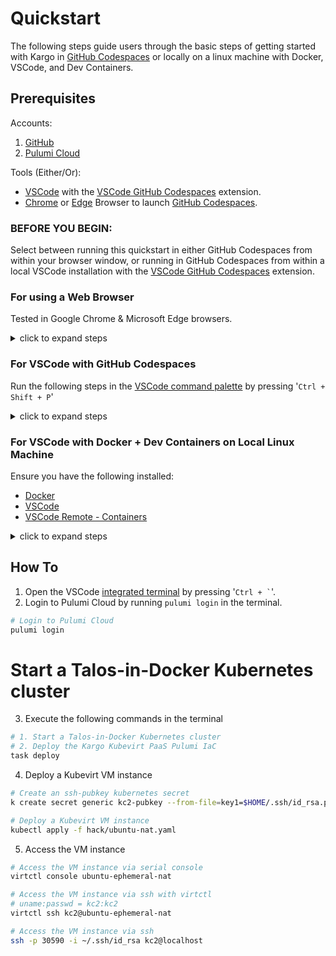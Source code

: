 # Quickstart

The following steps guide users through the basic steps of getting started with Kargo in [GitHub Codespaces] or locally on a linux machine with Docker, VSCode, and Dev Containers.

## Prerequisites

Accounts:

1. [GitHub](https://github.com)
2. [Pulumi Cloud](https://app.pulumi.com/signup)

Tools (Either/Or):

- [VSCode](https://code.visualstudio.com/download) with the [VSCode GitHub Codespaces](https://marketplace.visualstudio.com/items?itemName=GitHub.codespaces) extension.
- [Chrome](https://www.google.com/chrome) or [Edge](https://www.microsoft.com/en-us/edge) Browser to launch [GitHub Codespaces].

### BEFORE YOU BEGIN:

Select between running this quickstart in either GitHub Codespaces from within your browser window, or running in GitHub Codespaces from within a local VSCode installation with the [VSCode GitHub Codespaces](https://marketplace.visualstudio.com/items?itemName=GitHub.codespaces) extension.

### For using a Web Browser

Tested in Google Chrome & Microsoft Edge browsers.

<details><summary>click to expand steps</summary>

1. Open the [Kargo GitHub repository](https://github.com/ContainerCraft/Kargo) in your browser.
2. Click the `Code` button and select `Codespaces` tab.
3. Click the Codespaces > Codespaces > 3-dot menu > `New with options`.
4. select the following:

| Option                        | Value                          |
| ----------------------------- | ------------------------------ |
| `Branch`                      | `main`                         |
| `Dev container configuration` | `konductor`                    |
| `Region`                      | `$USERS_CHOICE`                |
| `Machine type`                | `4 cores, 16 GB RAM` or better |

5. Click the `Create` button.

Wait for Codespace build.

</details>

### For VSCode with GitHub Codespaces

Run the following steps in the [VSCode command palette](https://code.visualstudio.com/docs/getstarted/userinterface#_command-palette) by pressing '`Ctrl + Shift + P`'

<details><summary>click to expand steps</summary>

1. `Codespaces: Create New Codespace`
2. `Select a repository` use fuzzy search to find `ContainerCraft/Kargo`
3. `Select the branch main`
4. `Select an instance size of at least 4 cores & 16GB of RAM`

Wait for Codespace build.

</details>

### For VSCode with Docker + Dev Containers on Local Linux Machine

Ensure you have the following installed:

- [Docker](https://docs.docker.com/get-docker/)
- [VSCode](https://code.visualstudio.com/download)
- [VSCode Remote - Containers](https://marketplace.visualstudio.com/items?itemName=ms-vscode-remote.remote-containers)

<details><summary>click to expand steps</summary>

1. Open the Kargo repository in VSCode.
2. Click the green `><` icon in the bottom left corner of the VSCode window.
3. Select `Remote-Containers: Reopen in Container`.
4. Select the `konductor` dev container configuration.

</details>

## How To

1. Open the VSCode [integrated terminal](https://code.visualstudio.com/docs/editor/integrated-terminal) by pressing '`` Ctrl + ` ``'.
2. Login to Pulumi Cloud by running `pulumi login` in the terminal.

```bash
# Login to Pulumi Cloud
pulumi login
```

# Start a Talos-in-Docker Kubernetes cluster

3. Execute the following commands in the terminal

```bash
# 1. Start a Talos-in-Docker Kubernetes cluster
# 2. Deploy the Kargo Kubevirt PaaS Pulumi IaC
task deploy
```

4. Deploy a Kubevirt VM instance

```bash
# Create an ssh-pubkey kubernetes secret
k create secret generic kc2-pubkey --from-file=key1=$HOME/.ssh/id_rsa.pub --dry-run=client -oyaml | k apply -f -

# Deploy a Kubevirt VM instance
kubectl apply -f hack/ubuntu-nat.yaml
```

5. Access the VM instance

```bash
# Access the VM instance via serial console
virtctl console ubuntu-ephemeral-nat

# Access the VM instance via ssh with virtctl
# uname:passwd = kc2:kc2
virtctl ssh kc2@ubuntu-ephemeral-nat

# Access the VM instance via ssh
ssh -p 30590 -i ~/.ssh/id_rsa kc2@localhost
```

[GitHub Codespaces]: https://github.com/features/codespaces
